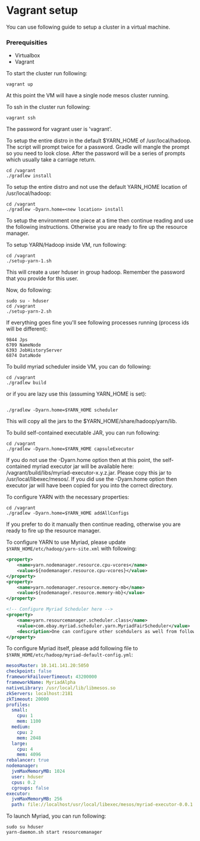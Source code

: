 # Vagrant setup

You can use following guide to setup a cluster in a virtual machine.

### Prerequisities
* Virtualbox
* Vagrant

To start the cluster run following:
```shell
vagrant up
```
At this point the VM will have a single node mesos cluster running.

To ssh in the cluster run following:
```shell
vagrant ssh
```
The password for vagrant user is 'vagrant'.

To setup the entire distro in the default $YARN_HOME of /usr/local/hadoop. The script will prompt twice for a password. Gradle
will mangle the prompt so you need to look close. After the password will be a series of prompts which usually take a carriage return.
```shell
cd /vagrant
./gradlew install
```

To setup the entire distro and not use the default YARN_HOME location of /usr/local/hadoop:
```shell
cd /vagrant
./gradlew -Dyarn.home=<new location> install
```
To setup the environment one piece at a time then continue reading and use the following instructions. Otherwise you are ready to fire up the resource manager.

To setup YARN/Hadoop inside VM, run following:
```shell
cd /vagrant
./setup-yarn-1.sh
```
This will create a user hduser in group hadoop. Remember the password that you provide for this user.

Now, do following:
```shell
sudo su - hduser
cd /vagrant
./setup-yarn-2.sh
```
If everything goes fine you'll see following processes running (process ids will be different):
```shell
9844 Jps
6709 NameNode
6393 JobHistoryServer
6874 DataNode
```

To build myriad scheduler inside VM, you can do following:
```shell
cd /vagrant
./gradlew build
```
or if you are lazy use this (assuming YARN_HOME is set):
```shell

./gradlew -Dyarn.home=$YARN_HOME scheduler
```
This will copy all the jars to the $YARN_HOME/share/hadoop/yarn/lib.


To build self-contained executable JAR, you can run following:
```shell
cd /vagrant
./gradlew -Dyarn.home=$YARN_HOME capsuleExecutor
```

If you do not use the -Dyarn.home option then at this point, the self-contained myriad executor jar will be available here: /vagrant/build/libs/myriad-executor-x.y.z.jar. Please copy this jar to /usr/local/libexec/mesos/. If you did use the -Dyarn.home option then executor jar will have been copied for you into the correct directory.

To configure YARN with the necessary properties:
```shell
cd /vagrant
./gradlew -Dyarn.home=$YARN_HOME addAllConfigs
```

If you prefer to do it manually then continue reading, otherwise you are ready to fire up the resource manager.

To configure YARN to use Myriad, please update ```$YARN_HOME/etc/hadoop/yarn-site.xml``` with following:
```xml
<property>
    <name>yarn.nodemanager.resource.cpu-vcores</name>
    <value>${nodemanager.resource.cpu-vcores}</value>
</property>
<property>
    <name>yarn.nodemanager.resource.memory-mb</name>
    <value>${nodemanager.resource.memory-mb}</value>
</property>

<!-- Configure Myriad Scheduler here -->
<property>
    <name>yarn.resourcemanager.scheduler.class</name>
    <value>com.ebay.myriad.scheduler.yarn.MyriadFairScheduler</value>
    <description>One can configure other scehdulers as well from following list: com.ebay.myriad.scheduler.yarn.MyriadCapacityScheduler, com.ebay.myriad.scheduler.yarn.MyriadFifoScheduler</description>
</property>
```

To configure Myriad itself, please add following file to ```$YARN_HOME/etc/hadoop/myriad-default-config.yml```:
```yml
mesosMaster: 10.141.141.20:5050
checkpoint: false
frameworkFailoverTimeout: 43200000
frameworkName: MyriadAlpha
nativeLibrary: /usr/local/lib/libmesos.so
zkServers: localhost:2181
zkTimeout: 20000
profiles:
  small:
    cpu: 1
    mem: 1100
  medium:
    cpu: 2
    mem: 2048
  large:
    cpu: 4
    mem: 4096
rebalancer: true
nodemanager:
  jvmMaxMemoryMB: 1024
  user: hduser
  cpus: 0.2
  cgroups: false
executor:
  jvmMaxMemoryMB: 256
  path: file://localhost/usr/local/libexec/mesos/myriad-executor-0.0.1.jar
```

To launch Myriad, you can run following:
```shell
sudo su hduser
yarn-daemon.sh start resourcemanager
```
